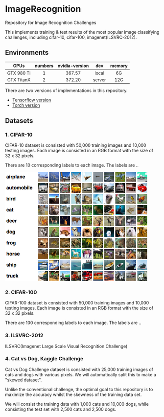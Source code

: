 # ImageRecognition
Repository for Image Recognition Challenges

This implements training & test results of the most popular image classifying challenges, including cifar-10, cifar-100, imagenet(ILSVRC-2012).

## Environments
| GPUs         | numbers | nvidia-version | dev    | memory |
|:------------:|:-------:|:--------------:|:------:|:------:|
| GTX 980 Ti   | 1       | 367.57         | local  |   6G   |
| GTX TitanX   | 2       | 372.20         | server |  12G   |

There are two versions of implementations in this repository.
- [Tensorflow version](Tensorflow/)
- [Torch version](Torch/)

## Datasets

### 1. CIFAR-10
CIFAR-10 dataset is consisted with 50,000 training images and 10,000 testing images.
Each image is consisted in an RGB format with the size of 32 x 32 pixels.

There are 10 corresponding labels to each image.
The labels are ..

![alt text](GitImage/CIFAR10.png "CIFAR-10 image")

### 2. CIFAR-100
CIFAR-100 dataset is consisted with 50,000 training images and 10,000 testing images.
Each image is consisted in an RGB format with the size of 32 x 32 pixels.

There are 100 corresponding labels to each image.
The labels are ..

### 3. ILSVRC-2012
ILSVRC(Imagenet Large Scale Visual Recognition Challenge)

### 4. Cat vs Dog, Kaggle Challenge
Cat vs Dog Challenge dataset is consisted with 25,000 training images of cats and dogs with various pixels.
We will automatically split this to make a "skewed dataset".

Unlike the conventional challenge, the optimal goal to this repository is to maximize the accuracy
whilst the skewness of the training data set.

We will consist the training data with 1,000 cats and 10,000 dogs, while consisting the test set with
2,500 cats and 2,500 dogs.
